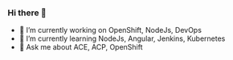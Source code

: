 ### Hi there 👋

- 🔭 I’m currently working on OpenShift, NodeJs, DevOps
- 🌱 I’m currently learning NodeJs, Angular, Jenkins, Kubernetes
- 💬 Ask me about ACE, ACP, OpenShift
